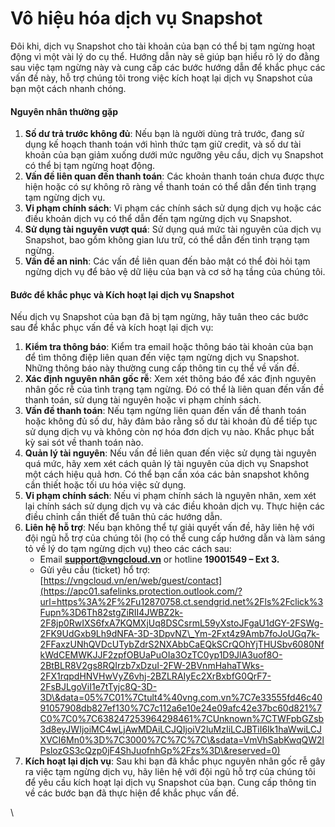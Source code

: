 # Vô hiệu hóa dịch vụ Snapshot

Đôi khi, dịch vụ Snapshot cho tài khoản của bạn có thể bị tạm ngừng hoạt động vì một vài lý do cụ thể. Hướng dẫn này sẽ giúp bạn hiểu rõ lý do đằng sau việc tạm ngừng này và cung cấp các bước hướng dẫn để khắc phục các vấn đề này, hỗ trợ chúng tôi trong việc kích hoạt lại dịch vụ Snapshot của bạn một cách nhanh chóng.

#### Nguyên nhân thường gặp 

1. **Số dư trả trước không đủ**: Nếu bạn là người dùng trả trước, đang sử dụng kế hoạch thanh toán với hình thức tạm giữ credit, và số dư tài khoản của bạn giảm xuống dưới mức ngưỡng yêu cầu, dịch vụ Snapshot có thể bị tạm ngừng hoạt động.
2. **Vấn đề liên quan đến thanh toán**: Các khoản thanh toán chưa được thực hiện hoặc có sự không rõ ràng về thanh toán có thể dẫn đến tình trạng tạm ngừng dịch vụ.
3. **Vi phạm chính sách**: Vi phạm các chính sách sử dụng dịch vụ hoặc các điều khoản dịch vụ có thể dẫn đến tạm ngừng dịch vụ Snapshot.
4. **Sử dụng tài nguyên vượt quá**: Sử dụng quá mức tài nguyên của dịch vụ Snapshot, bao gồm không gian lưu trữ, có thể dẫn đến tình trạng tạm ngừng.
5. **Vấn đề an ninh**: Các vấn đề liên quan đến bảo mật có thể đòi hỏi tạm ngừng dịch vụ để bảo vệ dữ liệu của bạn và cơ sở hạ tầng của chúng tôi.

#### Bước để khắc phục và Kích hoạt lại dịch vụ Snapshot 

Nếu dịch vụ Snapshot của bạn đã bị tạm ngừng, hãy tuân theo các bước sau để khắc phục vấn đề và kích hoạt lại dịch vụ:

1. **Kiểm tra thông báo**: Kiểm tra email hoặc thông báo tài khoản của bạn để tìm thông điệp liên quan đến việc tạm ngừng dịch vụ Snapshot. Những thông báo này thường cung cấp thông tin cụ thể về vấn đề.
2. **Xác định nguyên nhân gốc rễ**: Xem xét thông báo để xác định nguyên nhân gốc rễ của tình trạng tạm ngừng. Đó có thể là liên quan đến vấn đề thanh toán, sử dụng tài nguyên hoặc vi phạm chính sách.
3. **Vấn đề thanh toán**: Nếu tạm ngừng liên quan đến vấn đề thanh toán hoặc không đủ số dư, hãy đảm bảo rằng số dư tài khoản đủ để tiếp tục sử dụng dịch vụ và không còn nợ hóa đơn dịch vụ nào. Khắc phục bất kỳ sai sót về thanh toán nào.
4. **Quản lý tài nguyên**: Nếu vấn đề liên quan đến việc sử dụng tài nguyên quá mức, hãy xem xét cách quản lý tài nguyên của dịch vụ Snapshot một cách hiệu quả hơn. Có thể bạn cần xóa các bản snapshot không cần thiết hoặc tối ưu hóa việc sử dụng.
5. **Vi phạm chính sách**: Nếu vi phạm chính sách là nguyên nhân, xem xét lại chính sách sử dụng dịch vụ và các điều khoản dịch vụ. Thực hiện các điều chỉnh cần thiết để tuân thủ các hướng dẫn.
6. **Liên hệ hỗ trợ**: Nếu bạn không thể tự giải quyết vấn đề, hãy liên hệ với đội ngũ hỗ trợ của chúng tôi (họ có thể cung cấp hướng dẫn và làm sáng tỏ về lý do tạm ngừng dịch vụ) theo các cách sau:
   * Email [**support@vngcloud.vn**](mailto:support@vngcloud.vn) or hotline **19001549 – Ext 3.**
   * Gửi yêu cầu (ticket) hổ trợ: [https://vngcloud.vn/en/web/guest/contact](https://apc01.safelinks.protection.outlook.com/?url=https%3A%2F%2Fu12870758.ct.sendgrid.net%2Fls%2Fclick%3Fupn%3D6Th82stgZiRII4JWBZ2k-2F8jp0RwIXS6fxA7KQMXjUq8DSCsrmL59yXstoJFgaU1dGY-2FSWg-2FK9UdGxb9Lh9dNFA-3D-3DpvNZ\_Ym-2Fxt4z9Amb7foJoUGq7k-2FFaxzUNhQVDcUTybZdrS2NXAbbCaEQkSCrQOhYjTHUSbv6080NfkWdCEMWKJJF2zpfOBUaPuOIa3OzTC0yp1D9JlA3uof8O-2BtBLR8V2gs8RQIrzb7xDzuI-2FW-2BVnmHahaTWks-2FX1rqpdHNVHwVyZ6vhj-2BZLRAIyEc2XrBxbfG0QrF7-2FsBJLgoViI1e7tTyjc8Q-3D-3D\&data=05%7C01%7Ctult4%40vng.com.vn%7C7e33555fd46c4091057908db827ef130%7C7c112a6e10e24e09afc42e37bc60d821%7C0%7C0%7C638247253964298461%7CUnknown%7CTWFpbGZsb3d8eyJWIjoiMC4wLjAwMDAiLCJQIjoiV2luMzIiLCJBTiI6Ik1haWwiLCJXVCI6Mn0%3D%7C3000%7C%7C%7C\&sdata=VmVhSabKwqQW2lPslozGS3cQzp0jF4ShJuofnhGp%2Fzs%3D\&reserved=0)
7. **Kích hoạt lại dịch vụ**: Sau khi bạn đã khắc phục nguyên nhân gốc rễ gây ra việc tạm ngừng dịch vụ, hãy liên hệ với đội ngũ hỗ trợ của chúng tôi để yêu cầu kích hoạt lại dịch vụ Snapshot của bạn. Cung cấp thông tin về các bước bạn đã thực hiện để khắc phục vấn đề.

\
